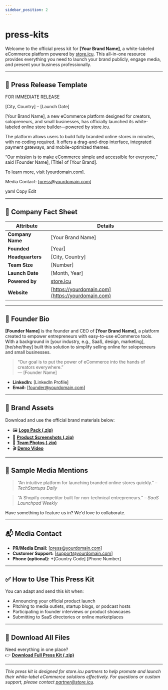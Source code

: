 ```yaml
---
sidebar_position: 2
---
```


# press-kits

Welcome to the official press kit for **[Your Brand Name]**, a white-labeled eCommerce platform powered by [store.icu](https://store.icu). This all-in-one resource provides everything you need to launch your brand publicly, engage media, and present your business professionally.

---

## 📣 Press Release Template

FOR IMMEDIATE RELEASE

[City, Country] – [Launch Date]

[Your Brand Name], a new eCommerce platform designed for creators, solopreneurs, and small businesses, has officially launched its white-labeled online store builder—powered by store.icu.

The platform allows users to build fully branded online stores in minutes, with no coding required. It offers a drag-and-drop interface, integrated payment gateways, and mobile-optimized themes.

“Our mission is to make eCommerce simple and accessible for everyone,” said [Founder Name], [Title] of [Your Brand].

To learn more, visit [yourdomain.com].

Media Contact: [press@yourdomain.com]

yaml
Copy
Edit

---

## 🧾 Company Fact Sheet

| Attribute        | Details                        |
|------------------|--------------------------------|
| **Company Name** | [Your Brand Name]              |
| **Founded**      | [Year]                         |
| **Headquarters** | [City, Country]                |
| **Team Size**    | [Number]                       |
| **Launch Date**  | [Month, Year]                  |
| **Powered by**   | [store.icu](https://store.icu) |
| **Website**      | [https://yourdomain.com](https://yourdomain.com) |

---

## 👤 Founder Bio

**[Founder Name]** is the founder and CEO of **[Your Brand Name]**, a platform created to empower entrepreneurs with easy-to-use eCommerce tools. With a background in [your industry, e.g., SaaS, design, marketing], [he/she/they] built this solution to simplify selling online for solopreneurs and small businesses.

> “Our goal is to put the power of eCommerce into the hands of creators everywhere.”  
> — [Founder Name]

- **LinkedIn:** [LinkedIn Profile]  
- **Email:** [founder@yourdomain.com]

---

## 🎨 Brand Assets

Download and use the official brand materials below:

- 🖼️ **[Logo Pack (.zip)](https://yourdomain.com/assets/logo-pack.zip)**  
- 📱 **[Product Screenshots (.zip)](https://yourdomain.com/assets/screenshots.zip)**  
- 👥 **[Team Photos (.zip)](https://yourdomain.com/assets/team-photos.zip)**  
- 🎬 **[Demo Video](https://yourdomain.com/demo)**  

---

## 📰 Sample Media Mentions

> “An intuitive platform for launching branded online stores quickly.” – *TechStartups Daily*

> “A Shopify competitor built for non-technical entrepreneurs.” – *SaaS Launchpad Weekly*

Have something to feature us in? We'd love to collaborate.

---

## 📬 Media Contact

- **PR/Media Email:** [press@yourdomain.com]  
- **Customer Support:** [support@yourdomain.com]  
- **Phone (optional):** +[Country Code] [Phone Number]  

---

## ✅ How to Use This Press Kit

You can adapt and send this kit when:

- Announcing your official product launch  
- Pitching to media outlets, startup blogs, or podcast hosts  
- Participating in founder interviews or product showcases  
- Submitting to SaaS directories or online marketplaces  

---

## 📎 Download All Files

Need everything in one place?  
👉 **[Download Full Press Kit (.zip)](https://yourdomain.com/assets/full-press-kit.zip)**

---

_This press kit is designed for store.icu partners to help promote and launch their white-label eCommerce solutions effectively. For questions or custom support, please contact [partner@store.icu](mailto:partner@store.icu)._
